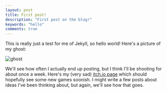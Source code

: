 ```yaml
---
layout: post
title: First post!
description: "First post on the blog!"
keywords: "hello"
comments: true
---
```


This is really just a test for me of Jekyll, so hello world!
Here's a picture of my ghost:

![ghost](/assets/images/ghost.png)

We'll see how often I actually end up posting, but I think I'll be shooting for about once a week. Here's my (very sad) [itch.io page](https://itch.io/profile/flber) which should hopefully see some new games soonish. I might write a few posts about ideas I've been thinking about, but again, we'll see how that goes.
